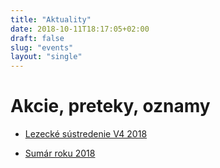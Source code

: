 ```yaml
---
title: "Aktuality"
date: 2018-10-11T18:17:05+02:00
draft: false 
slug: "events"
layout: "single"
---
```

# Akcie, preteky, oznamy

<!--* [Sústredenie 10-11.11. v La Skala](/sk/events/laskala)-->
* [Lezecké sústredenie V4 2018](/sk/events/v4camp2019)
<!--* [Nové prihlášky](/sk/application)-->
* [Sumár roku 2018](/sk/events/summary)
